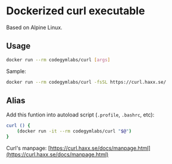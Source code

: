 # Dockerized curl executable

Based on Alpine Linux.

Usage
---

```bash
docker run --rm codegymlabs/curl [args]
```

Sample:

```bash
docker run --rm codegymlabs/curl -fsSL https://curl.haxx.se/
```

Alias
---

Add this funtion into autoload script (`.profile`, `.bashrc`, etc):

```bash
curl () {
    (docker run -it --rm codegymlabs/curl "$@")
}
```

Curl's manpage: [https://curl.haxx.se/docs/manpage.html](https://curl.haxx.se/docs/manpage.html)